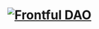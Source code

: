 # <a href="https://github.com/frontful/frontful-dao"><img heigth="75" src="http://www.frontful.com/assets/packages/dao.png" alt="Frontful DAO" /></a>
